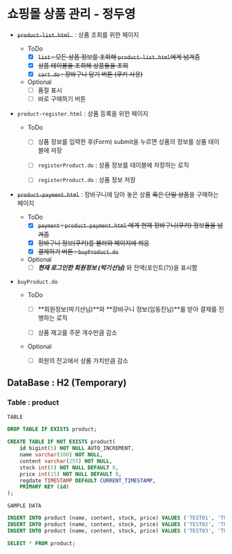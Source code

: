 # 쇼핑몰 상품 관리  - 정두영

- ~~`product-list.html `~~ : 상품 조회를 위한 페이지

  - ToDo
    - [x] ~~`list` : 모든 상품 정보를 조회해 `product-list.html`에게 넘겨줌~~
    - [x] ~~상품 테이블을 조회해 상품들을 조회~~
    - [x] ~~`cart.do` : 장바구니 담기 버튼 (쿠키 사용)~~
  - Optional
    - [ ] 품절 표시
    - [ ] 바로 구매하기 버튼

- `product-register.html` : 상품 등록을 위한 페이지

  - ToDo

    - [ ] 상품 정보를 입력한 후(Form) submit을 누르면 상품의 정보를 상품 테이블에 저장
    - [ ] `registerProduct.do` : 상품 정보를 테이블에 저장하는 로직

    - [ ] `registerProduct.do` : 상품 정보 저장

- ~~`product-payment.html`~~ : 장바구니에 담아 놓은 상품 ~~혹은 단일 상품~~을 구매하는 페이지

  - ToDo
    - [x] ~~`payment` : `product-payment.html` 에게 현재 장바구니(쿠키) 정보들을 넘겨줌~~
    - [x] ~~장바구니 정보(쿠키)를 불러와 페이지에 띄움~~
    - [x] ~~결제하기 버튼 : `buyProduct.do`~~ 
  - Optional
    - [ ] ***현재 로그인한 회원정보 (박기선님)*** 와 잔액(포인트(?))을 표시함 

- `buyProduct.do`
  
  - ToDo
    
    - [ ] **회원정보(박기선님)**와 **장바구니 정보(임동진님)**를 받아 결제를 진행하는 로직
    
    - [ ] 상품 재고를 주문 개수만큼 감소
    
  - Optional
  
    - [ ] 회원의 잔고에서 상품 가치만큼 감소

## DataBase : H2 (Temporary)



### Table : product 

`TABLE`

```sql
DROP TABLE IF EXISTS product;
 
CREATE TABLE IF NOT EXISTS product(
 	id bigint(5) NOT NULL AUTO_INCREMENT, 
	name varchar(100) NOT NULL, 
	content varchar(255) NOT NULL,
    stock int(5) NOT NULL DEFAULT 0,
    price int(15) NOT NULL DEFAULT 0,
	regdate TIMESTAMP DEFAULT CURRENT_TIMESTAMP,
 	PRIMARY KEY (id) 
);
```

`SAMPLE DATA`

```sql
INSERT INTO product (name, content, stock, price) VALUES ('TEST01', 'This is a test content 1', 5, 35000);
INSERT INTO product (name, content, stock, price) VALUES ('TEST02', 'This is a test content 2', 3, 140000);
INSERT INTO product (name, content, stock, price) VALUES ('TEST03', 'This is a test content 3', 1, 230000);

SELECT * FROM product;
```



